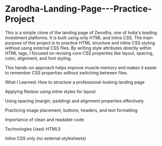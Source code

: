 # Zarodha-Landing-Page---Practice-Project
This is a simple clone of the landing page of Zerodha, one of India's leading investment platforms. It is built using only HTML and inline CSS.
The main purpose of this project is to practice HTML structure and inline CSS styling without using external CSS files. By writing style attributes directly within HTML tags, I focused on revising core CSS properties like layout, spacing, color, alignment, and font styling.

This hands-on approach helps improve muscle memory and makes it easier to remember CSS properties without switching between files.

 What I Learned:
How to structure a professional-looking landing page

Applying flexbox using inline styles for layout

Using spacing (margin, padding) and alignment properties effectively

Practicing image placement, buttons, headers, and text formatting

Importance of clean and readable code

Technologies Used:
HTML5

Inline CSS only (no external stylesheets)
